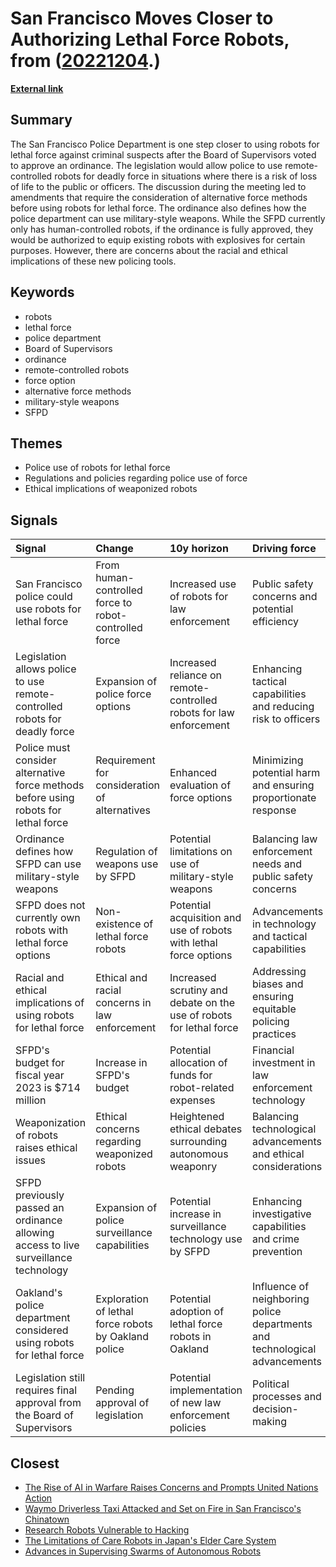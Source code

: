 # __San Francisco Moves Closer to Authorizing Lethal Force Robots__, from ([20221204](https://kghosh.substack.com/p/20221204).)

__[External link](https://www.axios.com/local/san-francisco/2022/11/30/san-francisco-police-robot-lethal-force-ordinance?utm_source=newsletter&utm_medium=email&utm_campaign=newsletter_axioslocal_sanfrancisco&stream=top)__



## Summary

The San Francisco Police Department is one step closer to using robots for lethal force against criminal suspects after the Board of Supervisors voted to approve an ordinance. The legislation would allow police to use remote-controlled robots for deadly force in situations where there is a risk of loss of life to the public or officers. The discussion during the meeting led to amendments that require the consideration of alternative force methods before using robots for lethal force. The ordinance also defines how the police department can use military-style weapons. While the SFPD currently only has human-controlled robots, if the ordinance is fully approved, they would be authorized to equip existing robots with explosives for certain purposes. However, there are concerns about the racial and ethical implications of these new policing tools.

## Keywords

* robots
* lethal force
* police department
* Board of Supervisors
* ordinance
* remote-controlled robots
* force option
* alternative force methods
* military-style weapons
* SFPD

## Themes

* Police use of robots for lethal force
* Regulations and policies regarding police use of force
* Ethical implications of weaponized robots

## Signals

| Signal                                                                              | Change                                                | 10y horizon                                                         | Driving force                                                              |
|:------------------------------------------------------------------------------------|:------------------------------------------------------|:--------------------------------------------------------------------|:---------------------------------------------------------------------------|
| San Francisco police could use robots for lethal force                              | From human-controlled force to robot-controlled force | Increased use of robots for law enforcement                         | Public safety concerns and potential efficiency                            |
| Legislation allows police to use remote-controlled robots for deadly force          | Expansion of police force options                     | Increased reliance on remote-controlled robots for law enforcement  | Enhancing tactical capabilities and reducing risk to officers              |
| Police must consider alternative force methods before using robots for lethal force | Requirement for consideration of alternatives         | Enhanced evaluation of force options                                | Minimizing potential harm and ensuring proportionate response              |
| Ordinance defines how SFPD can use military-style weapons                           | Regulation of weapons use by SFPD                     | Potential limitations on use of military-style weapons              | Balancing law enforcement needs and public safety concerns                 |
| SFPD does not currently own robots with lethal force options                        | Non-existence of lethal force robots                  | Potential acquisition and use of robots with lethal force options   | Advancements in technology and tactical capabilities                       |
| Racial and ethical implications of using robots for lethal force                    | Ethical and racial concerns in law enforcement        | Increased scrutiny and debate on the use of robots for lethal force | Addressing biases and ensuring equitable policing practices                |
| SFPD's budget for fiscal year 2023 is $714 million                                  | Increase in SFPD's budget                             | Potential allocation of funds for robot-related expenses            | Financial investment in law enforcement technology                         |
| Weaponization of robots raises ethical issues                                       | Ethical concerns regarding weaponized robots          | Heightened ethical debates surrounding autonomous weaponry          | Balancing technological advancements and ethical considerations            |
| SFPD previously passed an ordinance allowing access to live surveillance technology | Expansion of police surveillance capabilities         | Potential increase in surveillance technology use by SFPD           | Enhancing investigative capabilities and crime prevention                  |
| Oakland's police department considered using robots for lethal force                | Exploration of lethal force robots by Oakland police  | Potential adoption of lethal force robots in Oakland                | Influence of neighboring police departments and technological advancements |
| Legislation still requires final approval from the Board of Supervisors             | Pending approval of legislation                       | Potential implementation of new law enforcement policies            | Political processes and decision-making                                    |

## Closest

* [The Rise of AI in Warfare Raises Concerns and Prompts United Nations Action](7f25552b9124a4dc3833e782ef331275)
* [Waymo Driverless Taxi Attacked and Set on Fire in San Francisco's Chinatown](3af61c0b34c49371a1361fff0ff71634)
* [Research Robots Vulnerable to Hacking](a693f0b1a14e29b99b33845c23ed8561)
* [The Limitations of Care Robots in Japan's Elder Care System](ac120c377b70b80fe25a6cce1d0b7fe6)
* [Advances in Supervising Swarms of Autonomous Robots](6dd300585482d1bda14bc77899469c10)